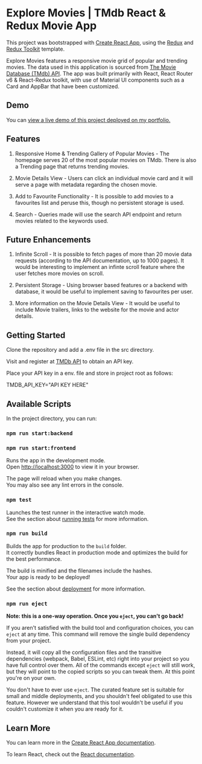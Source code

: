 # Explore Movies | TMdb React & Redux Movie App

This project was bootstrapped with [Create React App](https://github.com/facebook/create-react-app), using the [Redux](https://redux.js.org/) and [Redux Toolkit](https://redux-toolkit.js.org/) template.

Explore Movies features a responsive movie grid of popular and trending movies. The data used in this application is sourced from [The Movie Database (TMdb) API](https://developers.themoviedb.org/3). The app was built primarily with React, React Router v6 & React-Redux toolkit, with use of Material UI components such as a Card and AppBar that have been customized.

## Demo

You can [view a live demo of this project deployed on my portfolio.](https://adamrichardturner.dev/projects/explore-movies/)

## Features

1. Responsive Home & Trending Gallery of Popular Movies - The homepage serves 20 of the most popular movies on TMdb. There is also a Trending page that returns trending movies. 

2. Movie Details View - Users can click an individual movie card and it will serve a page with metadata regarding the chosen movie.

3. Add to Favourite Functionality - It is possible to add movies to a favourites list and peruse this, though no persistent storage is used.

4. Search - Queries made will use the search API endpoint and return movies related to the keywords used.

## Future Enhancements

1. Infinite Scroll - It is possible to fetch pages of more than 20 movie data requests (according to the API documentation, up to 1000 pages). It would be interesting to implement an infinte scroll feature where the user fetches more movies on scroll.

2. Persistent Storage - Using browser based features or a backend with database, it would be useful to implement saving to favourites per user. 

3. More information on the Movie Details View - It would be useful to include Movie trailers, links to the website for the movie and actor details.

## Getting Started

Clone the repository and add a .env file in the src directory.

Visit and register at [TMDb API](https://developers.themoviedb.org/3/getting-started/introduction) to obtain an API key.

Place your API key in a env. file and store in project root as follows:

TMDB_API_KEY="API KEY HERE"

## Available Scripts

In the project directory, you can run:

### `npm run start:backend` 
### `npm run start:frontend`

Runs the app in the development mode.\
Open [http://localhost:3000](http://localhost:3000) to view it in your browser.

The page will reload when you make changes.\
You may also see any lint errors in the console.

### `npm test`

Launches the test runner in the interactive watch mode.\
See the section about [running tests](https://facebook.github.io/create-react-app/docs/running-tests) for more information.

### `npm run build`

Builds the app for production to the `build` folder.\
It correctly bundles React in production mode and optimizes the build for the best performance.

The build is minified and the filenames include the hashes.\
Your app is ready to be deployed!

See the section about [deployment](https://facebook.github.io/create-react-app/docs/deployment) for more information.

### `npm run eject`

**Note: this is a one-way operation. Once you `eject`, you can't go back!**

If you aren't satisfied with the build tool and configuration choices, you can `eject` at any time. This command will remove the single build dependency from your project.

Instead, it will copy all the configuration files and the transitive dependencies (webpack, Babel, ESLint, etc) right into your project so you have full control over them. All of the commands except `eject` will still work, but they will point to the copied scripts so you can tweak them. At this point you're on your own.

You don't have to ever use `eject`. The curated feature set is suitable for small and middle deployments, and you shouldn't feel obligated to use this feature. However we understand that this tool wouldn't be useful if you couldn't customize it when you are ready for it.

## Learn More

You can learn more in the [Create React App documentation](https://facebook.github.io/create-react-app/docs/getting-started).

To learn React, check out the [React documentation](https://reactjs.org/).
